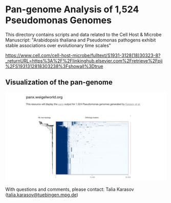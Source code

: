 # Pan-genome Analysis of 1,524 Pseudomonas Genomes

This directory contains scripts and data related to the Cell Host & Microbe Manuscript:
"Arabidopsis thaliana and Pseudomonas pathogens exhibit stable associations over evolutionary time scales"

https://www.cell.com/cell-host-microbe/fulltext/S1931-3128(18)30323-8?_returnURL=https%3A%2F%2Flinkinghub.elsevier.com%2Fretrieve%2Fpii%2FS1931312818303238%3Fshowall%3Dtrue

## Visualization of the pan-genome 
![panX](https://github.com/tkarasov/img/blob/master/panx.png?raw=true "Title")





With questions and comments, please contact: 
Talia Karasov (talia.karasov@tuebingen.mpg.de)
